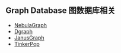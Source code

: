 ## Graph Database 图数据库相关
- [NebulaGraph](NebulaGraph.md)
- [Dgraph](Dgraph.md)
- [JanusGraph](JanusGraph.md)
- [TinkerPop](TinkerPop.md)